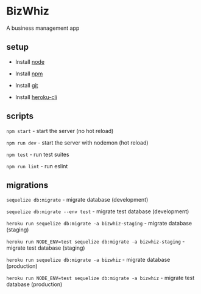# BizWhiz

A business management app

## setup

-   Install [node](https://nodejs.org/en/)

-   Install [npm](https://www.npmjs.com/)

-   Install [git](https://git-scm.com/book/en/v2/Getting-Started-Installing-Git)

-   Install [heroku-cli](https://devcenter.heroku.com/articles/heroku-cli)

## scripts

`npm start` - start the server (no hot reload)

`npm run dev` - start the server with nodemon (hot reload)

`npm test` - run test suites

`npm run lint` - run eslint

## migrations

`sequelize db:migrate` - migrate database (development)

`sequelize db:migrate --env test` - migrate test database (development)

`heroku run sequelize db:migrate -a bizwhiz-staging` - migrate database (staging)

`heroku run NODE_ENV=test sequelize db:migrate -a bizwhiz-staging` - migrate test database (staging)

`heroku run sequelize db:migrate -a bizwhiz` - migrate database (production)

`heroku run NODE_ENV=test sequelize db:migrate -a bizwhiz` - migrate test database (production)
